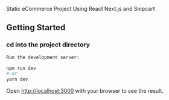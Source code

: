 Static eCommerce Project Using React Next.js and Snipcart

##  Getting Started

### cd into the project directory

```bash
Run the development server:

npm run dev
# or
yarn dev
```

Open [http://localhost:3000](http://localhost:3000) with your browser to see the result.

 




